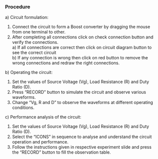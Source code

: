 ### Procedure

a) Circuit formulation:
<br>
1. Connect the circuit to form a Boost converter by dragging the mouse from one terminal to other.
2. After completing all connections click on check connection button and verify the connections.<br>
   a) If all connections are correct then click on circuit diagram button to see the correct circuit<br>
   b) If any connection is wrong then click on red button to remove the wrong connections and redraw the right connections.

b) Operating the circuit: 
<br>
1) Set the values of Source Voltage (Vg), Load Resistance (R) and Duty Ratio (D).<br>
2) Press “RECORD” button to simulate the circuit and observe various waveforms.<br>
3) Change “Vg, R and D” to observe the waveforms at different operating conditions. <br>
 

c) Performance analysis of the circuit: 
 <br>
1) Set the values of Source Voltage (Vg), Load Resistance (R) and Duty Ratio (D).<br>
2) Select the “ICONS” in sequence to analyse and understand the circuit operation and performance.<br>
3) Follow the instructions given in respective experiment slide and press the “RECORD” button to fill the observation table.<br>
